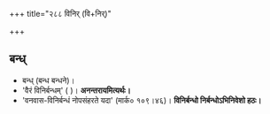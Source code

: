 +++
title="२८८ विनिर् (वि+निर्)"

+++

## बन्ध्
- बन्ध् (बन्ध बन्धने)।
- 'वैरं विनिर्बन्धम्' ( )। **अनन्तरायमित्यर्थः।**
- 'वनवास-विनिर्बन्धं नोपसंहरते यदा' (मार्क० १०९।४६)। **विनिर्बन्धो निर्बन्धोऽभिनिवेशो हठः।**
